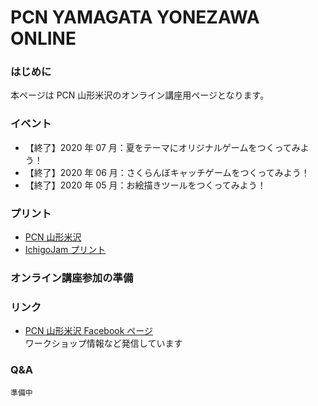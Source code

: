 # PCN YAMAGATA YONEZAWA ONLINE

### はじめに

本ページは PCN 山形米沢のオンライン講座用ページとなります。

### イベント

- 【終了】2020 年 07 月：夏をテーマにオリジナルゲームをつくってみよう！
- 【終了】2020 年 06 月：さくらんぼキャッチゲームをつくってみよう！
- 【終了】2020 年 05 月：お絵描きツールをつくってみよう！

### プリント

- [PCN 山形米沢](https://online.pcn-ymgt-yonezawa.club/print/)
- [IchigoJam プリント](https://ichigojam.github.io/print/ja/index.html)

### オンライン講座参加の準備

### リンク

- [PCN 山形米沢 Facebook ページ](https://www.facebook.com/PCNYonezawa/)  
  ワークショップ情報など発信しています

### Q&A

    準備中

